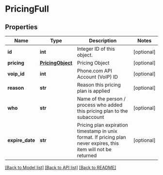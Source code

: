 # PricingFull

## Properties
Name | Type | Description | Notes
------------ | ------------- | ------------- | -------------
**id** | **int** | Integer ID of this object. | [optional] 
**pricing** | [**PricingObject**](PricingObject.md) | Pricing Object | [optional] 
**voip_id** | **int** | Phone.com API Account (VoIP) ID | [optional] 
**reason** | **str** | Reason this pricing plan is applied | [optional] 
**who** | **str** | Name of the person / process who added this pricing plan to the subaccount | [optional] 
**expire_date** | **str** | Pricing plan expiration timestamp in unix format. If pricing plan never expires, this item will not be returned | [optional] 

[[Back to Model list]](../README.md#documentation-for-models) [[Back to API list]](../README.md#documentation-for-api-endpoints) [[Back to README]](../README.md)


